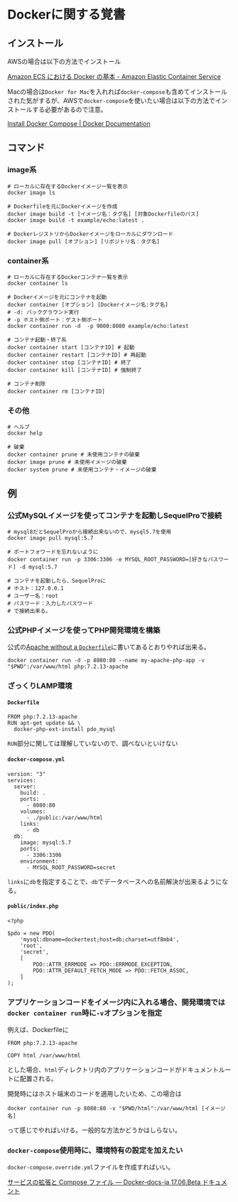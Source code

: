 # Dockerに関する覚書

## インストール

AWSの場合は以下の方法でインストール

[Amazon ECS における Docker の基本 - Amazon Elastic Container Service](https://docs.aws.amazon.com/ja_jp/AmazonECS/latest/developerguide/docker-basics.html)

Macの場合は`Docker for Mac`を入れれば`docker-compose`も含めてインストールされた気がするが、AWSで`docker-compose`を使いたい場合は以下の方法でインストールする必要があるので注意。

[Install Docker Compose | Docker Documentation](https://docs.docker.com/compose/install/)

## コマンド

### image系

```
# ローカルに存在するDockerイメージ一覧を表示
docker image ls

# Dockerfileを元にDockerイメージを作成
docker image build -t [イメージ名：タグ名] [対象Dockerfileのパス]
docker image build -t example/echo:latest .

# DockerレジストリからDockerイメージをローカルにダウンロード
docker image pull [オプション] [リポジトリ名：タグ名]
```

### container系

```
# ローカルに存在するDockerコンテナ一覧を表示
docker container ls

# Dockerイメージを元にコンテナを起動
docker container [オプション] [Dockerイメージ名:タグ名]
# -d: バックグラウンド実行
# -p ホスト側ポート：ゲスト側ポート
docker container run -d  -p 9000:8080 example/echo:latest

# コンテナ起動・終了系
docker container start [コンテナID] # 起動
docker container restart [コンテナID] # 再起動
docker container stop [コンテナID] # 終了
docker container kill [コンテナID] # 強制終了

# コンテナ削除
docker container rm [コンテナID]
```

### その他

```
# ヘルプ
docker help

# 破棄
docker container prune # 未使用コンテナの破棄
docker image prune # 未使用イメージの破棄
docker system prune # 未使用コンテナ・イメージの破棄
```

## 例

### 公式MySQLイメージを使ってコンテナを起動しSequelProで接続

```
# mysql8だとSequelProから接続出来ないので、mysql5.7を使用
docker image pull mysql:5.7

# ポートフォワードを忘れないように
docker container run -p 3306:3306 -e MYSQL_ROOT_PASSWORD=[好きなパスワード] -d mysql:5.7

# コンテナを起動したら、SequelProに
# ホスト：127.0.0.1
# ユーザー名：root
# パスワード：入力したパスワード
# で接続出来る。
```

### 公式PHPイメージを使ってPHP開発環境を構築

公式の[Apache without a `Dockerfile`](https://hub.docker.com/_/php/)に書いてあるとおりやれば出来る。

```
docker container run -d -p 8080:80 --name my-apache-php-app -v "$PWD":/var/www/html php:7.2.13-apache
```

### ざっくりLAMP環境

#### `Dockerfile`

```
FROM php:7.2.13-apache
RUN apt-get update && \
  docker-php-ext-install pdo_mysql
```

`RUN`部分に関しては理解していないので、調べないといけない

#### `docker-compose.yml`

```
version: "3"
services:
  server:
    build: .
    ports:
      - 8080:80
    volumes:
      - ./public:/var/www/html
    links:
      - db
  db:
    image: mysql:5.7
    ports:
      - 3306:3306
    environment:
      - MYSQL_ROOT_PASSWORD=secret
```

`links`に`db`を指定することで、`db`でデータベースへの名前解決が出来るようになる。

#### `public/index.php`

```
<?php

$pdo = new PDO(
    'mysql:dbname=dockertest;host=db;charset=utf8mb4',
    'root',
    'secret',
    [
        PDO::ATTR_ERRMODE => PDO::ERRMODE_EXCEPTION,
        PDO::ATTR_DEFAULT_FETCH_MODE => PDO::FETCH_ASSOC,
    ]
);
```


### アプリケーションコードをイメージ内に入れる場合、開発環境では`docker container run`時に`-v`オプションを指定

例えば、Dockerfileに

```
FROM php:7.2.13-apache

COPY html /var/www/html
```

とした場合、`html`ディレクトリ内のアプリケーションコードがドキュメントルートに配置される。

開発時にはホスト端末のコードを適用したいため、この場合は

```
docker container run -p 8080:80 -v "$PWD/html":/var/www/html [イメージ名]
```

って感じでやればいける。一般的な方法かどうかはしらない。

### `docker-compose`使用時に、環境特有の設定を加えたい

`docker-compose.override.yml`ファイルを作成すればいい。

[サービスの拡張と Compose ファイル — Docker-docs-ja 17.06.Beta ドキュメント](http://docs.docker.jp/compose/extends.html)
